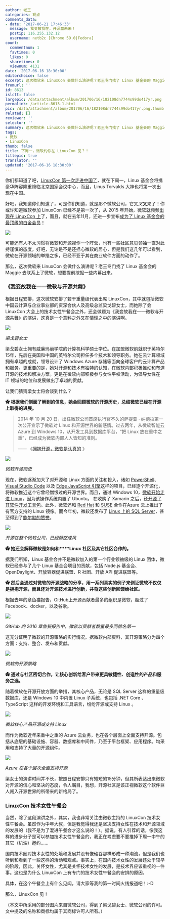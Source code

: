 ```yaml
---
author: 老王
categories: 观点
comments_data:
- date: '2017-06-21 17:46:33'
  message: 我变故我在，开源赢未来！
  postip: 116.255.132.12
  username: netb2c [Chrome 59.0|Fedora]
count:
  commentnum: 1
  favtimes: 0
  likes: 0
  sharetimes: 0
  viewnum: 4131
date: '2017-06-16 18:30:00'
editorchoice: false
excerpt: 这次微软来 LinuxCon 会做什么演讲呢？老王专门找了 Linux 基金会的 Maggie 去联系上了微软，想要提前挖掘一些内幕出来。
fromurl: ''
id: 8613
islctt: false
largepic: /data/attachment/album/201706/16/182108dn7744s99do417yr.png
permalink: /article-8613-1.html
pic: /data/attachment/album/201706/16/182108dn7744s99do417yr.png.thumb.jpg
related: []
reviewer: ''
selector: ''
summary: 这次微软来 LinuxCon 会做什么演讲呢？老王专门找了 Linux 基金会的 Maggie 去联系上了微软，想要提前挖掘一些内幕出来。
tags:
- 微软
- LinuxCon
thumb: false
title: 下周一，微软约你在 LinuxCon 见？！
titlepic: true
translator: ''
updated: '2017-06-16 18:30:00'
---
```


你们都知道了吧，[LinuxCon 第一次走进中国了](https://www.lfasiallc.com/linuxcon-containercon-cloudopen-china)，就在下周一，Linux 基金会将携豪华阵容隆重降临北京国家会议中心，而且，Linus Torvalds 大神也将第一次出现在中国。


好吧，我知道你们知道了，可是你们知道，就是那个微软公司，它又*又***又**来了！你或许知道微软参加 LinuxCon 已经不是第一次了，从 2015 年开始，微软就频频[出现在 LinuxCon 上](/article-6076-1.html)了，而且，就在去年11月，还进一步宣布[成为了 Linux 基金会的最顶级的白金会员](/article-7966-1.html)！


![](/data/attachment/album/201706/16/182108dn7744s99do417yr.png) 


可能还有人不太习惯将微软和开源视作一个阵营，也有一些社区意见领袖一直对此持谨慎的态度。好吧，无论是不是还担心微软的居心，但是我们这几年可以看到，微软在开源领域的举措之多，已经不亚于其在商业软件方面的动作了。


那么，这次微软来 LinuxCon 会做什么演讲呢？老王专门找了 Linux 基金会的 Maggie 去联系上了微软，想要提前挖掘一些内幕出来。


### 《我变故我在——微软与开源共舞》


根据日程安排，这次微软安排了若干重量级代表出席 LinuxCon，其中就包括微软中国云计算与企业事业部的资深合伙人及高级总监梁戈碧女士，而她除了会 LinuxCon 大会上的技术女性午餐会之外，还会做题为《我变故我在——微软与开源共舞》的演讲，这真是一个意料之外又在情理之中的演讲啊。


![](/data/attachment/album/201706/16/182155kq6mm7bbbqh298kc.jpg)


*梁戈碧女士*


梁戈碧女士拥有威廉玛丽学院的计算机科学硕士学位。在加盟微软前就职于英特尔15年，先后在美国和中国的英特尔公司担任多个技术和领导职务。她在云计算领域拥有卓越的成就，领导设计了 Windows Azure 存储等面向全球客户的云计算产品和服务。更重要的是，她对开源和技术有独特的认知，在微软内部积极推动和布道开源的技术和解决方案。更是在微软内部积极参与女性平权活动，为倡导女性在 IT 领域的地位和发展做出了卓越的贡献。 


让我们猜猜梁女士将会谈到什么？ 


**✿ 根据我们侧面了解到的信息，她会回顾微软的开源历史，总结微软已经在开源上取得的进展。**



> 
> 2014 年 10 月 20 日，出任微软公司首席执行官不久的萨提亚 ∙ 纳德拉第一次公开宣示了微软对 Linux 和开源世界的新感情。过去两年，从微软智能云 Azure 到 Windows 10，从开发工具到数据库平台，“把 Linux 放在重中之重”，已经成为微软内部人人皆知的准则。
> 
> 
> —— 《[拥抱开源，微软是认真的](https://news.microsoft.com/zh-cn/拥抱开源，微软是认真的/ ) 》
> 
> 
> 


![](/data/attachment/album/201706/16/182505f6cb7jfbnfjjf9nm.jpg)


*微软开源简史*


现在，微软逐渐加大了对开源和 Linux 方面的关注和投入，诸如 [PowerShell](/article-7699-1.html)、[Visual Studio Code](/article-6604-1.html) 以及 [Edge JavaScript 引擎](/article-6698-1.html)这样的项目，已经逐个开源化，将微软推近这个它曾经憎恨过的开源世界。而且，通过 Windows 10，[微软开始走进 Linux](/article-7177-1.html)，因为该操作系统内置了 Ubuntu。 在收购了 Xamarin 之后，还[开源了其软件开发工具包](/article-7181-1.html)。此外，微软还和 [Red Hat](/article-7020-1.html) 和 [SUSE](/article-1593-1.html) 合作在Azure 云上推出了有官方支持的 Linux 镜像。而今年初，微软还发布了 [Linux 上的 SQL Server](/article-7082-1.html)，甚至得到了[鲍尔默的赞誉](/article-7095-1.html)。


![](/data/attachment/album/201706/16/182546k9ny2ttj1f21ollz.jpg)


*开源在整个微软公司，已经蔚然成风* 


**✿ 她还会解释微软是如何和****Linux** **社区及其它社区合作的。**


据我们所知，Linux 基金会并不是微软加入的第一个行业领袖级的 Linux 团体，微软已经参与了几个 Linux 基金会项目的贡献，包括 Node.js 基金会、 OpenDaylight、开放容器促进联盟、R 社团、开放 API 促进联盟等。 


**✿ 然后会通过对微软的开源战略的分享，用一系列真实的例子来例证微软不仅仅是拥抱开源，而且还对开源技术进行创新，并将这些创新回馈给社区。**


根据去年的章鱼猫报告，GitHub上开源贡献者最多的组织是微软，超过了 Facebook、docker，以及谷歌。


![](/data/attachment/album/201706/16/182715cvzy2oddzoo2666f.jpg)


*GitHub 的 2016 章鱼猫报告中，微软以贡献者数量最多而排名第一*


这充分证明了微软的开源策略的实行情况。据微软内部资料，其开源策略分为四个方面：支持、整合、发布和贡献。


![](/data/attachment/album/201706/16/182749lifdvptdjqfftgjg.jpg)


*微软的开源策略*


**✿ 通过与社区密切合作，让核心创新给客户带来更具敏捷性、创造性的产品和服务之选。**


随着微软在开源开放方面的举措，其核心产品，无论是 SQL Server 这样的重量级数据库，还是 Windows 10 中内置 Linux 子系统，也包括 .NET Core 、TypeScript 这样的开发环境和工具语言，纷纷开源或支持 Linux 。


![](/data/attachment/album/201706/16/182835s036cn1fdqphvd0y.jpg)


*微软核心产品开源或支持 Linux*


而作为微软近年来重中之重的 Azure 云业务，也在各个层面上全面支持开源。包括从底层的基础设施、容器、数据库和中间件，乃至于平台框架、应用程序。均采用和支持了大量的开源组件。


![](/data/attachment/album/201706/16/182906lezzezm2oj0mwg3q.jpg)


*Azure 在各个层次全面支持开源*


梁女士的演讲时间并不长，按照日程安排只有短短的15分钟，但其所表达出来微软对开源的信心和坚决的态度，令人瞩目，我想，开源社区是该正视微软这个软件巨人闯入开源世界的所带来的新格局了。 


### LinuxCon 技术女性午餐会


当然，除了这段演讲之外，其实，我也非常关注由微软主持的 LinuxCon 技术女性午餐会。虽然作为中年大叔，但是我觉得我还是坚决支持女性在技术和开源领域的发展的（我不是为了混进午餐会才这么说的！）。据说，有人引荐的话，像我这样的进步分子是可以参加技术女性午餐会的，我正在考虑要不要推掉下周一中午的其它（机油）邀约……


国内技术圈对技术女性的处境和发展并没有像硅谷那样形成一种潮流，但是我们也听到和看到了一些这样的活动和观点。事实上，在国内技术女性的发展还处于较早的阶段，因此，关怀女性，尤其是关怀技术女性的发展，是技术界应该重视的一件事。这也是为什么 LinuxCon 上有专门的技术女性午餐会的安排的原因。


具体，在这个午餐会上有什么见闻，请大家等我的第一时间火线报道吧！:-D


那么，LinuxCon 见！


 


（本文中所采用的部分图片来自微软公司，得到了梁戈碧女士、微软公司的许可。文中提及的名称和商标均属于其商标许可人所有。）
